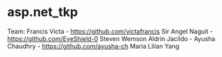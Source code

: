 # asp.net_tkp

Team:
Francis Victa - https://github.com/victafrancis
Sir Angel Naguit - https://github.com/EyeShield-0
Steven Wemson
Aldrin Jacildo - 
Ayusha Chaudhry - https://github.com/ayusha-ch
Maria Lilian Yang
